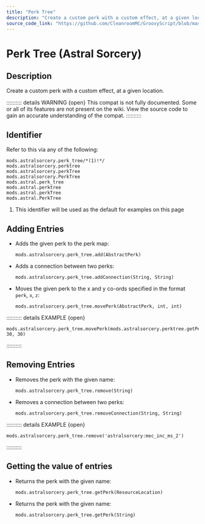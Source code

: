 ```yaml
---
title: "Perk Tree"
description: "Create a custom perk with a custom effect, at a given location."
source_code_link: "https://github.com/CleanroomMC/GroovyScript/blob/master/src/main/java/com/cleanroommc/groovyscript/compat/mods/astralsorcery/perktree/GroovyPerkTree.java"
---
```


# Perk Tree (Astral Sorcery)

## Description

Create a custom perk with a custom effect, at a given location.

:::::::::: details WARNING {open}
This compat is not fully documented. Some or all of its features are not present on the wiki. View the source code to gain an accurate understanding of the compat.
::::::::::

## Identifier

Refer to this via any of the following:

```groovy:no-line-numbers {1}
mods.astralsorcery.perk_tree/*(1)!*/
mods.astralsorcery.perktree
mods.astralsorcery.perkTree
mods.astralsorcery.PerkTree
mods.astral.perk_tree
mods.astral.perktree
mods.astral.perkTree
mods.astral.PerkTree
```

1. This identifier will be used as the default for examples on this page

## Adding Entries

- Adds the given perk to the perk map:

    ```groovy:no-line-numbers
    mods.astralsorcery.perk_tree.add(AbstractPerk)
    ```

- Adds a connection between two perks:

    ```groovy:no-line-numbers
    mods.astralsorcery.perk_tree.addConnection(String, String)
    ```

- Moves the given perk to the x and y co-ords specified in the format `perk`, `x`, `z`:

    ```groovy:no-line-numbers
    mods.astralsorcery.perk_tree.movePerk(AbstractPerk, int, int)
    ```

:::::::::: details EXAMPLE {open}
```groovy:no-line-numbers
mods.astralsorcery.perk_tree.movePerk(mods.astralsorcery.perktree.getPerk('astralsorcery:magnet_ats_reach'), 30, 30)
```

::::::::::

## Removing Entries

- Removes the perk with the given name:

    ```groovy:no-line-numbers
    mods.astralsorcery.perk_tree.remove(String)
    ```

- Removes a connection between two perks:

    ```groovy:no-line-numbers
    mods.astralsorcery.perk_tree.removeConnection(String, String)
    ```

:::::::::: details EXAMPLE {open}
```groovy:no-line-numbers
mods.astralsorcery.perk_tree.remove('astralsorcery:mec_inc_ms_2')
```

::::::::::

## Getting the value of entries

- Returns the perk with the given name:

    ```groovy:no-line-numbers
    mods.astralsorcery.perk_tree.getPerk(ResourceLocation)
    ```

- Returns the perk with the given name:

    ```groovy:no-line-numbers
    mods.astralsorcery.perk_tree.getPerk(String)
    ```
